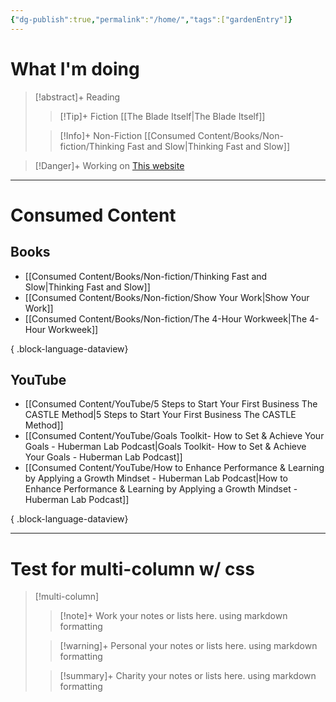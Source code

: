 ```yaml
---
{"dg-publish":true,"permalink":"/home/","tags":["gardenEntry"]}
---
```


# What I'm doing
> [!abstract]+ Reading
> > [!Tip]+ Fiction
> > [[The Blade Itself\|The Blade Itself]]
> 
> > [!Info]+ Non-Fiction
> > [[Consumed Content/Books/Non-fiction/Thinking Fast and Slow\|Thinking Fast and Slow]]

> [!Danger]+ Working on
> [This website](https://emrey.vercel.app/)

---
# Consumed Content
## Books
- [[Consumed Content/Books/Non-fiction/Thinking Fast and Slow\|Thinking Fast and Slow]]
- [[Consumed Content/Books/Non-fiction/Show Your Work\|Show Your Work]]
- [[Consumed Content/Books/Non-fiction/The 4-Hour Workweek\|The 4-Hour Workweek]]

{ .block-language-dataview}
## YouTube
- [[Consumed Content/YouTube/5 Steps to Start Your First Business The CASTLE Method\|5 Steps to Start Your First Business The CASTLE Method]]
- [[Consumed Content/YouTube/Goals Toolkit- How to Set & Achieve Your Goals - Huberman Lab Podcast\|Goals Toolkit- How to Set & Achieve Your Goals - Huberman Lab Podcast]]
- [[Consumed Content/YouTube/How to Enhance Performance & Learning by Applying a Growth Mindset - Huberman Lab Podcast\|How to Enhance Performance & Learning by Applying a Growth Mindset - Huberman Lab Podcast]]

{ .block-language-dataview}

---
# Test for multi-column w/ css
> [!multi-column]
>
>> [!note]+ Work
>> your notes or lists here. using markdown formatting
>
>> [!warning]+ Personal
>> your notes or lists here. using markdown formatting
>
>> [!summary]+ Charity
>> your notes or lists here. using markdown formatting